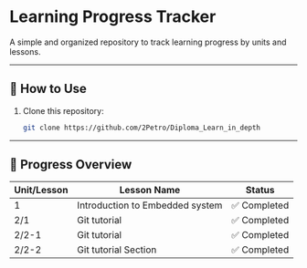# Learning Progress Tracker

A simple and organized repository to track learning progress by units and lessons.

---

## 🔧 How to Use

1. Clone this repository:
   ```bash
   git clone https://github.com/2Petro/Diploma_Learn_in_depth

---

## 🚀 Progress Overview

| Unit/Lesson   | Lesson Name                         | Status       |
|--------|---------------------------------|--------------|
| 1 | Introduction to Embedded system | ✅ Completed |
| 2/1 | Git tutorial | ✅ Completed |
| 2/2-1 | Git tutorial | ✅ Completed |
| 2/2-2 | Git tutorial Section | ✅ Completed |
